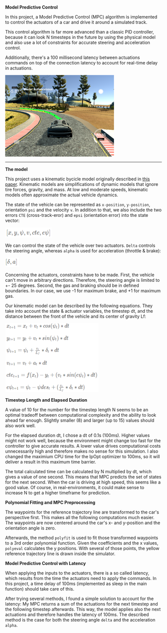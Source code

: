 **Model Predictive Control** 

In this project, a Model Predictive Control (MPC) algorithm is implemented to control the actuators of a car and drive it around a simulated track. 

This control algorithm is far more advanced than a classic PID controller, because it can look N timesteps in the future by using the physical model and also use a lot of constraints for accurate steering and acceleration control. 

Additionally, there's a 100 millisecond latency between actuations commands on top of the connection latency to account for real-time delay in actuations.

<img src="./images/screen.PNG" width="350">

----------

**The model**

This project uses a kinematic bycicle model originally described in [this paper](http://www.me.berkeley.edu/~frborrel/pdfpub/IV_KinematicMPC_jason.pdf). Kinematic models are simplifications of dynamic models that ignore tire forces, gravity, and mass. At low and moderate speeds, kinematic models often approximate the actual vehicle dynamics.

The state of the vehicle can be represented as `x-position`, `y-position`, orientation `psi` and the velocity `v`. In addition to that, we also include the two errors `CTE` (cross-track-eror) and `epsi` (orientation error) into the  state vector:

<img src="./images/state.PNG" width="150">

We can control the state of the vehicle over two actuators. `Delta` controls the steering angle, whereas `alpha` is used for acceleration (throttle & brake):

<img src="./images/actuators.PNG" width="44">

Concerning the actuators, constraints have to be made. First, the vehicle can't move in arbitrary directions. Therefore, the steering angle is limited to +- 25 degrees. Second, the gas and braking should be in defined boundaries. In our case, we use -1 for maximum brake, and +1 for maximum gas.

Our kinematic model can be described by the following equations. They take into account the state & actuator variables, the timestep dt, and the distance between the front of the vehicle and its center of gravity Lf:

<img src="./images/equations.png" width="300">

**Timestep Length and Elapsed Duration**

A value of 10 for the number for the timestep length N seems to be an optimal tradeoff between computational complexity and the ability to look ahead far enough. Slightly smaller (8) and larger (up to 15) values should also work well.

For the elapsed duration dt, I chose a dt of 0.1s (100ms). Higher values might not work well, because the environment might change too fast for the controller to give accurate results. A lower value drives computational costs unnecessarily high and therefore makes no sense for this simulation. I also changed the maximium CPU time for the IpOpt optimizer to 100ms, so it will deliver a result in this maximum time barrier.

The total calculated time can be calculated by N multiplied by dt, which gives a value of one second. This means that MPC predicts the set of states for the next second. When the car is driving at high speed, this seems like a good value. Of course, in real-environments, it could make sense to increase N to get a higher timeframe for prediction.

**Polynomial Fitting and MPC Preprocessing**

The waypoints for the reference trajectory line are transformed to the car's perspective first. This makes all the following computations much easier. The waypoints are now centered around the car's x- and y-position and the orientation angle is zero. 

Afterwards, the method `polyfit` is used to fit those transformed waypoints to a 3rd order polynomial function. Given the coefficients and the x values, `polyeval` calculates the y positions. With several of those points, the yellow reference trajectory line is drawn inside the simulator.

**Model Predictive Control with Latency**

When applying the inputs to the actuators, there is a so called latency, which results from the time the actuators need to apply the commands. In this project, a time delay of 100ms (implemented as sleep in the main function) should take care of this. 

After trying several methods, I found a simple solution to account for the latency: My MPC returns a sum of the actuations for the next timestep and the following timestep afterwards. This way, the model applies also the next actuations and therefore handles the latency of 100ms. The described method is the case for both the steering angle `delta` and the acceleration `alpha`.